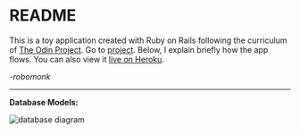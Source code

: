 # README

This is a toy application created with Ruby on Rails following the curriculum of [The Odin Project](https://theodingproject.com). Go to [project](https://www.theodinproject.com/courses/ruby-on-rails/lessons/building-advanced-forms?ref=lnav). Below, I explain briefly how the app flows. You can also view it [live on Heroku](https://desolate-badlands-69332.herokuapp.com/).


*-robomonk*

***

**Database Models:**

![database diagram](https://i.imgur.com/SJjBC1m.jpg)


